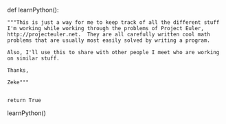def learnPython():

	"""This is just a way for me to keep track of all the different stuff I'm working while working through the problems of Project Euler, http://projecteuler.net.  They are all carefully written cool math problems that are usually most easily solved by writing a program.

	Also, I'll use this to share with other people I meet who are working on similar stuff.

	Thanks,

	Zeke"""


	return True

learnPython()